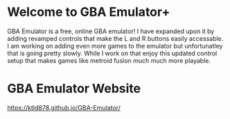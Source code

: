 # Welcome to GBA Emulator+

GBA Emulator is a free, online GBA emulator! I have expanded upon it by adding revamped controls that make the L and R buttons easily accessable. I am working on adding even more games to the emulator but unfortunatley that is going pretty slowly. While I work on that enjoy this updated control setup that makes games like metroid fusion much much more playable.

# GBA Emulator Website

https://ktld878.github.io/GBA-Emulator/
